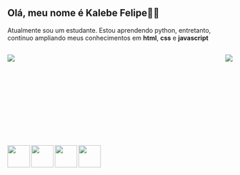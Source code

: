 ## Olá, meu nome é Kalebe Felipe👋👋

Atualmente sou um estudante. Estou aprendendo python, entretanto, continuo ampliando meus conhecimentos em **html**, **css** e **javascript**
##
  <img align="left" src="https://github-readme-stats.vercel.app/api?username=kalebemaiaa&show_icons=true&theme=radical&include_all_commits=true&count_private=true"/>
  <img align="right" src="https://github-readme-stats.vercel.app/api/top-langs/?username=kalebemaiaa&theme=radical">
 

<br><br><br><br><br><br><br><br><br><br><br><br>
  <img align="left" height="50px" src="https://cdn.jsdelivr.net/gh/devicons/devicon/icons/css3/css3-plain-wordmark.svg" />
  <img align="left" height="50px" src="https://cdn.jsdelivr.net/gh/devicons/devicon/icons/html5/html5-plain-wordmark.svg" />
  <img align="left" height="50px" src="https://cdn.jsdelivr.net/gh/devicons/devicon/icons/javascript/javascript-plain.svg" />
  <img align="left" height="50px" src="https://cdn.jsdelivr.net/gh/devicons/devicon/icons/c/c-line.svg">
  

##
 
